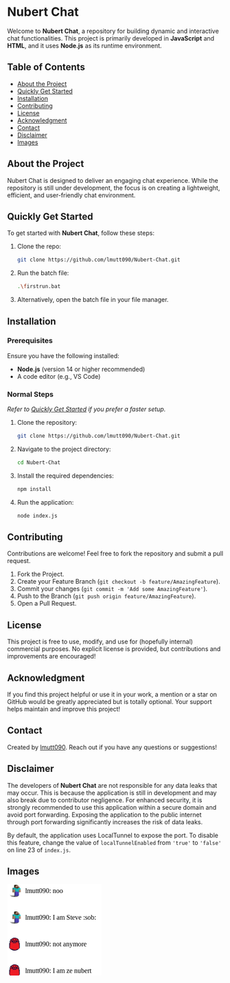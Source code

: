 # Nubert Chat

Welcome to **Nubert Chat**, a repository for building dynamic and interactive chat functionalities. This project is primarily developed in **JavaScript** and **HTML**, and it uses **Node.js** as its runtime environment.

## Table of Contents

- [About the Project](#about-the-project)
- [Quickly Get Started](#quickly-get-started)
- [Installation](#installation)
- [Contributing](#contributing)
- [License](#license)
- [Acknowledgment](#acknowledgment)
- [Contact](#contact)
- [Disclaimer](#disclaimer)
- [Images](#images)

## About the Project

Nubert Chat is designed to deliver an engaging chat experience. While the repository is still under development, the focus is on creating a lightweight, efficient, and user-friendly chat environment.

## Quickly Get Started

To get started with **Nubert Chat**, follow these steps:

1. Clone the repo:
   ```bash
   git clone https://github.com/lmutt090/Nubert-Chat.git
   ```
2. Run the batch file:
   ```bash
   .\firstrun.bat
   ```
3. Alternatively, open the batch file in your file manager.

## Installation

### Prerequisites

Ensure you have the following installed:
- **Node.js** (version 14 or higher recommended)
- A code editor (e.g., VS Code)

### Normal Steps

_Refer to [Quickly Get Started](#quickly-get-started) if you prefer a faster setup._

1. Clone the repository:
   ```bash
   git clone https://github.com/lmutt090/Nubert-Chat.git
   ```
2. Navigate to the project directory:
   ```bash
   cd Nubert-Chat
   ```
3. Install the required dependencies:
   ```bash
   npm install
   ```
4. Run the application:
   ```bash
   node index.js
   ```

## Contributing

Contributions are welcome! Feel free to fork the repository and submit a pull request.

1. Fork the Project.
2. Create your Feature Branch (`git checkout -b feature/AmazingFeature`).
3. Commit your changes (`git commit -m 'Add some AmazingFeature'`).
4. Push to the Branch (`git push origin feature/AmazingFeature`).
5. Open a Pull Request.

## License

This project is free to use, modify, and use for (hopefully internal) commercial purposes. No explicit license is provided, but contributions and improvements are encouraged!

## Acknowledgment

If you find this project helpful or use it in your work, a mention or a star on GitHub would be greatly appreciated but is totally optional. Your support helps maintain and improve this project!

## Contact

Created by [lmutt090](https://github.com/lmutt090). Reach out if you have any questions or suggestions!

## Disclaimer

The developers of **Nubert Chat** are not responsible for any data leaks that may occur. This is because the application is still in development and may also break due to contributor negligence. For enhanced security, it is strongly recommended to use this application within a secure domain and avoid port forwarding. Exposing the application to the public internet through port forwarding significantly increases the risk of data leaks.

By default, the application uses LocalTunnel to expose the port. To disable this feature, change the value of `localTunnelEnabled` from `'true'` to `'false'` on line 23 of `index.js`.

## Images

![Screenshot of Nubert Chat](../images/stock/Screenshot%202025-04-25%2010.47.33.png)
